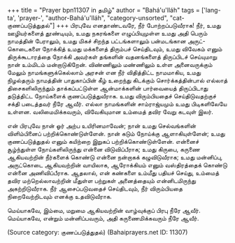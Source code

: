 +++
title = "Prayer bpn11307 in தமிழ்"
author = "Bahá'u'lláh"
tags = ['lang-ta', 'prayer-', "author-Bahá'u'lláh", "category-unsorted", "cat-குணப்படுத்துதல்"]
+++
பிரபுவே எனதாண்டவரே, நீர்  போற்றப்படுவீராக!  நீர், உமது   ஊழியர்களைத் தூண்டியும், உமது நகரங்களை எழுப்பியுமுள்ள உமது  அதி பெரும் நாமத்தின் பேராலும், உமது  மிகச் சிறந்த பட்டங்களாலும் பன்மடங்கான அருட்-கொடைகளை நோக்கித் உமது மக்களைத் திரும்பச் செய்திடவும், உமது விவேகம் எனும் திருக்கூடாரத்தை நோக்கி அவர்கள் தங்களின் வதனங்களைத் திருப்பிடச் செய்யுமாறு  நான் உம்மிடம் மன்றாடுகிறேன்.  விண்ணிலும் மண்ணிலும் உள்ள அனைவருக்கும் மேலும்  நாமங்களுக்கெல்லாம் அரசன் என நீர்  விதித்திட்ட நாமமாகிய, உமது நிழல்தரும் நாமத்தின் பாதுகாப்பின் கீழ் உறைந்து கிடக்கும் சொர்க்கத்தின்பால் எல்லாத் திசைகளிலிருந்தும் தாக்கப்பட்டுள்ள ஆன்மாக்களின் பார்வையைத் திருப்பிடாது தடுத்திட்ட நோய்களைக் குணப்படுத்துவீராக.  உமது விரும்பியதைச் செய்திடுவதற்குச் சக்தி படைத்தவர் நீரே ஆவீர். எல்லா நாமங்களின் சாம்ராஜ்யமும் உமது  பிடிகளிலேயே உள்ளன. வலிமைமிக்கவரும், விவேகியுமான உம்மைத்  தவிர வேறு கடவுள் இலர்.

என் பிரபுவே நான் ஓர் அற்ப உயிரினமாவேன்; நான் உமது செல்வங்களின் விளிம்பினைப் பற்றிக்கொண்டுள்ளேன். நான் கடும் நோய்க்கு ஆளாகியுள்ளேன்; உமது குணப்படுத்துதல் எனும் கயிற்றை இறுகப் பற்றிக்கொண்டுள்ளேன். என்னைச் சூழ்ந்துள்ள நோய்களிலிருந்து என்னை விடுவிப்பீராக; உமது கிருபை, கருணை ஆகியவற்றின் நீர்களைக் கொண்டு என்னை நன்றாகக் கழுவிடுவீராக; உமது மன்னிப்பு, அருட்கொடை ஆகியவற்றின் வாயிலாக, ஆரோக்கியம் எனும் வஸ்திரத்தைக் கொண்டு என்னை அணிவிப்பீராக. ஆதலால், என் கண்களை உம்மீது பதியச் செய்து, உம்மைத்  தவிர மற்றெல்லாவற்றின் மீதுள்ள பற்றுகள் அனைத்தையும் என்னிடமிருந்து அகற்றிடுவீராக. நீர் ஆசைப்படுவதைச்  செய்திடவும், நீர்  விரும்பியதை நிறைவேற்றிடவும் எனக்கு உதவிடுவீராக. 

மெய்யாகவே, இம்மை, மறுமை ஆகியவற்றின் வாழ்வுக்குப் பிரபு நீரே ஆவீர். மெய்யாகவே, என்றும் மன்னிப்பவரும், அதி கருணைமிக்கவரும்  நீரே ஆவீர்.

(Source category: குணப்படுத்துதல்)
(Bahaiprayers.net ID: 11307)
